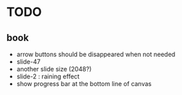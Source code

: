 # TODO
## book
* arrow buttons should be disappeared when not needed
* slide-47
* another slide size (2048?)
* slide-2 : raining effect
* show progress bar at the bottom line of canvas
